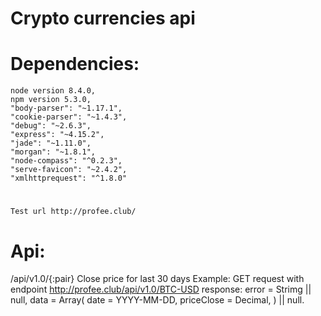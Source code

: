 # Crypto currencies api 
#
#   Dependencies:
    node version 8.4.0, 
    npm version 5.3.0,
    "body-parser": "~1.17.1",
    "cookie-parser": "~1.4.3",
    "debug": "~2.6.3",
    "express": "~4.15.2",
    "jade": "~1.11.0",
    "morgan": "~1.8.1",
    "node-compass": "^0.2.3",
    "serve-favicon": "~2.4.2",
    "xmlhttprequest": "^1.8.0"
    
# 
    Test url http://profee.club/
#   Api:
/api/v1.0/{:pair}
    Close price for last 30 days
    Example: GET request with endpoint http://profee.club/api/v1.0/BTC-USD
    response:
      error = Strimg || null,
      data  = Array(
            date = YYYY-MM-DD,
            priceClose = Decimal,
        ) || null.
